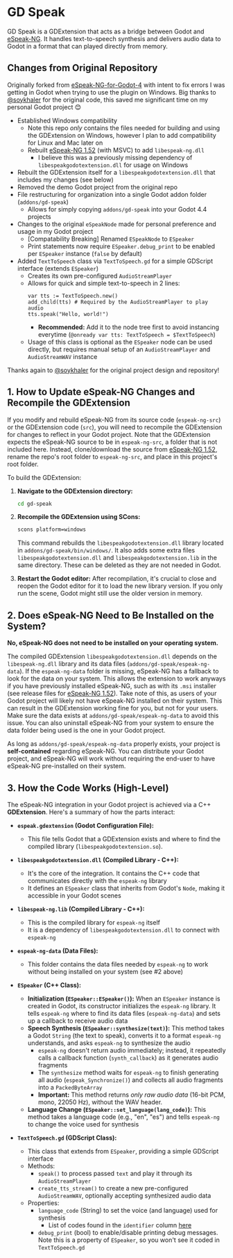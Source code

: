 # GD Speak

GD Speak is a GDExtension that acts as a bridge between Godot and [eSpeak-NG](https://github.com/espeak-ng/espeak-ng). It handles text-to-speech synthesis and delivers audio data to Godot in a format that can played directly from memory.

## Changes from Original Repository

Originally forked from [eSpeak-NG-for-Godot-4](https://github.com/soykhaler/eSpeak-NG-for-Godot-4) with intent to fix errors I was getting in Godot when trying to use the plugin on Windows. Big thanks to [@soykhaler](https://github.com/soykhaler) for the original code, this saved me significant time on my personal Godot project 😊

- Established Windows compatibility
	- Note this repo *only* contains the files needed for building and using the GDExtension on Windows, however I plan to add compatibility for Linux and Mac later on
	- Rebuilt [eSpeak-NG 1.52](https://github.com/espeak-ng/espeak-ng/releases/tag/1.52.0) (with MSVC) to add `libespeak-ng.dll`
        - I believe this was a previously missing dependency of `libespeakgodotextension.dll` for usage on Windows
- Rebuilt the GDExtension itself for a `libespeakgodotextension.dll` that includes my changes (see below)
- Removed the demo Godot project from the original repo
- File restructuring for organization into a single Godot addon folder (`addons/gd-speak`)
    - Allows for simply copying `addons/gd-speak` into your Godot 4.4 projects
- Changes to the original `eSpeakNode` made for personal preference and usage in my Godot project
    - [Compatability Breaking] Renamed `ESpeakNode` to `ESpeaker`
    - Print statements now require `ESpeaker.debug_print` to be enabled per `ESpeaker` instance (`false` by default)
- Added `TextToSpeech` class via `TextToSpeech.gd` for a simple GDScript interface (extends `ESpeaker`)
    - Creates its own pre-configured `AudioStreamPlayer`
    - Allows for quick and simple text-to-speech in 2 lines:
        ```gdscript
        var tts := TextToSpeech.new()
        add_child(tts) # Required by the AudioStreamPlayer to play audio 
        tts.speak("Hello, world!")
        ```
        - **Recommended:** Add it to the node tree first to avoid instancing everytime (`@onready var tts: TextToSpeech = $TextToSpeech`)
    - Usage of this class is optional as the `ESpeaker` node can be used directly, but requires manual setup of an `AudioStreamPlayer` and `AudioStreamWAV` instance

Thanks again to [@soykhaler](https://github.com/soykhaler) for the original project design and repository!

## 1. How to Update eSpeak-NG Changes and Recompile the GDExtension

If you modify and rebuild eSpeak-NG from its source code (`espeak-ng-src`) or the GDExtension code (`src`), you will need to recompile the GDExtension for changes to reflect in your Godot project. Note that the GDExtension expects the eSpeak-NG source to be in `espeak-ng-src`, a folder that is not included here. Instead, clone/download the source from [eSpeak-NG 1.52](https://github.com/espeak-ng/espeak-ng/releases/tag/1.52.0), rename the repo's root folder to `espeak-ng-src`, and place in this project's root folder.

To build the GDExtension:

1.  **Navigate to the GDExtension directory:**
    ```bash
    cd gd-speak
    ```

2.  **Recompile the GDExtension using SCons:**
    ```bash
    scons platform=windows
    ```
    This command rebuilds the `libespeakgodotextension.dll` library located in `addons/gd-speak/bin/windows/`. It also adds some extra files `libespeakgodotextension.dll` and `libespeakgodotextension.lib` in the same directory. These can be deleted as they are not needed in Godot.

3.  **Restart the Godot editor:** After recompilation, it's crucial to close and reopen the Godot editor for it to load the new library version. If you only run the scene, Godot might still use the older version in memory.

## 2. Does eSpeak-NG Need to Be Installed on the System?

**No, eSpeak-NG does not need to be installed on your operating system.**

The compiled GDExtension `libespeakgodotextension.dll` depends on the `libespeak-ng.dll` library and its data files (`addons/gd-speak/espeak-ng-data`). If the `espeak-ng-data` folder is missing, eSpeak-NG has a fallback to look for the data on your system. This allows the extension to work anyways if you have previously installed eSpeak-NG, such as with its `.msi` installer (see release files for [eSpeak-NG 1.52](https://github.com/espeak-ng/espeak-ng/releases/tag/1.52.0)). Take note of this, as users of your Godot project will likely not have eSpeak-NG installed on their system. This can result in the GDExtension working fine for you, but not for your users. Make sure the data exists at `addons/gd-speak/espeak-ng-data` to avoid this issue. You can also uninstall eSpeak-NG from your system to ensure the data folder being used is the one in your Godot project.

As long as `addons/gd-speak/espeak-ng-data` properly exists, your project is **self-contained** regarding eSpeak-NG. You can distribute your Godot project, and eSpeak-NG will work without requiring the end-user to have eSpeak-NG pre-installed on their system.

## 3. How the Code Works (High-Level)

The eSpeak-NG integration in your Godot project is achieved via a C++ **GDExtension**. Here's a summary of how the parts interact:

*   **`espeak.gdextension` (Godot Configuration File):**
    *   This file tells Godot that a GDExtension exists and where to find the compiled library (`libespeakgodotextension.so`).

*   **`libespeakgodotextension.dll` (Compiled Library - C++):**
    *   It's the core of the integration. It contains the C++ code that communicates directly with the `espeak-ng` library
    *   It defines an `ESpeaker` class that inherits from Godot's `Node`, making it accessible in your Godot scenes

*   **`libespeak-ng.lib` (Compiled Library - C++):**
    *   This is the compiled library for `espeak-ng` itself
    *   It is a dependency of `libespeakgodotextension.dll` to connect with `espeak-ng`

*   **`espeak-ng-data` (Data Files):**
    *   This folder contains the data files needed by `espeak-ng` to work without being installed on your system (see #2 above)

*   **`ESpeaker` (C++ Class):**
    *   **Initialization (`ESpeaker::ESpeaker()`):** When an `ESpeaker` instance is created in Godot, its constructor initializes the `espeak-ng` library. It tells `espeak-ng` where to find its data files (`espeak-ng-data`) and sets up a callback to receive audio data
    *   **Speech Synthesis (`ESpeaker::synthesize(text)`):** This method takes a Godot `String` (the text to speak), converts it to a format `espeak-ng` understands, and asks `espeak-ng` to synthesize the audio
        *   `espeak-ng` doesn't return audio immediately; instead, it repeatedly calls a callback function (`synth_callback`) as it generates audio fragments
        *   The `synthesize` method waits for `espeak-ng` to finish generating all audio (`espeak_Synchronize()`) and collects all audio fragments into a `PackedByteArray`
        *   **Important:** This method returns *only raw audio data* (16-bit PCM, mono, 22050 Hz), without the WAV header.
    *   **Language Change (`ESpeaker::set_language(lang_code)`):** This method takes a language code (e.g., "en", "es") and tells `espeak-ng` to change the voice used for synthesis

*   **`TextToSpeech.gd` (GDScript Class):**
    *   This class that extends from `ESpeaker`, providing a simple GDScript interface
    *   Methods:
        *   `speak()` to process passed `text` and play it through its `AudioStreamPlayer`
        *   `create_tts_stream()` to create a new pre-configured `AudioStreamWAV`, optionally accepting synthesized audio data
    *   Properties:
        *   `language_code` (String) to set the voice (and language) used for synthesis
            *   List of codes found in the `identifier` column [here](https://github.com/espeak-ng/espeak-ng/blob/master/docs/languages.md)
        *   `debug_print` (bool) to enable/disable printing debug messages. Note this is a property of `ESpeaker`, so you won't see it coded in `TextToSpeech.gd`
